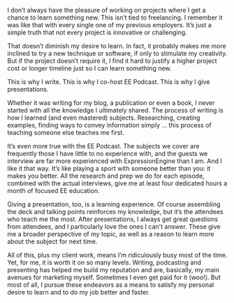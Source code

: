 

I don’t always have the pleasure of working on projects where I get a chance to learn something new.
This isn’t tied to freelancing. I remember it was like that with every single one of my previous
employers. It’s just a simple truth that not every project is innovative or challenging.

That doesn’t diminish my desire to learn. In fact, it probably makes me more inclined to try a new
technique or software, if only to stimulate my creativity. But if the project doesn’t require it, I find
it hard to justify a higher project cost or longer timeline just so I can learn something new.

This is why I write. This is why I co-host EE Podcast. This is why I give presentations.

Whether it was writing for my blog, a publication or even a book, I never started with all the knowledge I
ultimately shared. The process of writing is how I learned (and even mastered) subjects. Researching, creating
examples, finding ways to convey information simply … this process of teaching someone else teaches me
first.

It’s even more true with the EE Podcast. The subjects we cover are frequently those I have little to no
experience with, and the guests we interview are far more experienced with ExpressionEngine than I am. And I
like it that way. It’s like playing a sport with someone better than you: it makes you better. All the
research and prep we do for each episode, combined with the actual interviews, give me at least four dedicated
hours a month of focused EE education.

Giving a presentation, too, is a learning experience. Of course assembling the deck and talking points
reinforces my knowledge, but it’s the attendees who teach me the most. After presentations, I always get
great questions from attendees, and I particularly love the ones I can't answer. These give me a broader
perspective of my topic, as well as a reason to learn more about the subject for next time.

All of this, plus my client work, means I’m ridiculously busy most of the time. Yet, for me, it is worth
it on so many levels. Writing, podcasting and presenting has helped me build my reputation and are, basically,
my main avenues for marketing myself. Sometimes I even get paid for it (woo!). But most of all, I pursue these
endeavors as a means to satisfy my personal desire to learn and to do my job better and faster.
